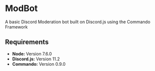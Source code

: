 # ModBot
A basic Discord Moderation bot built on Discord.js using the Commando Framework

## Requirements
- **Node:** Version 7.6.0
- **Discord.js:** Version 11.2
- **Commando:** Version 0.9.0